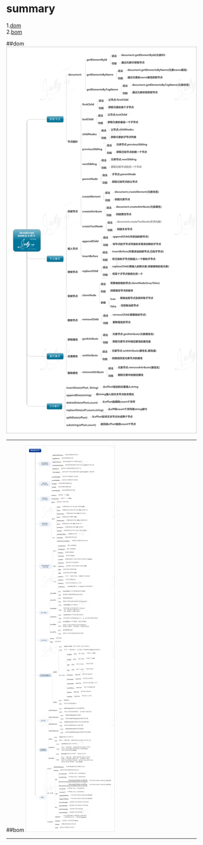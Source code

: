# summary

1.[dom](#1)  
2.[bom](#2)  

##<a id="1">dom</a>
![avatar](./dom/DOM-operation.gif)

---


##<a id="2">bom</a>
![avatar](./window/Window-object.gif)

---